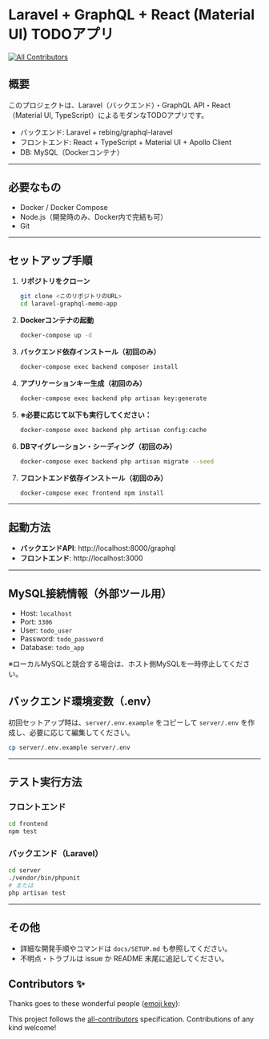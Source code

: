 # Laravel + GraphQL + React (Material UI) TODOアプリ
<!-- ALL-CONTRIBUTORS-BADGE:START - Do not remove or modify this section -->
[![All Contributors](https://img.shields.io/badge/all_contributors-0-orange.svg?style=flat-square)](#contributors-)
<!-- ALL-CONTRIBUTORS-BADGE:END -->

## 概要

このプロジェクトは、Laravel（バックエンド）・GraphQL API・React（Material UI, TypeScript）によるモダンなTODOアプリです。

- バックエンド: Laravel + rebing/graphql-laravel
- フロントエンド: React + TypeScript + Material UI + Apollo Client
- DB: MySQL（Dockerコンテナ）

---

## 必要なもの

- Docker / Docker Compose
- Node.js（開発時のみ、Docker内で完結も可）
- Git

---

## セットアップ手順

1. **リポジトリをクローン**
   ```bash
   git clone <このリポジトリのURL>
   cd laravel-graphql-memo-app
   ```

2. **Dockerコンテナの起動**
   ```bash
   docker-compose up -d
   ```


3. **バックエンド依存インストール（初回のみ）**
   ```bash
   docker-compose exec backend composer install
   ```

4. **アプリケーションキー生成（初回のみ）**
   ```bash
   docker-compose exec backend php artisan key:generate
   ```
   
5. **※必要に応じて以下も実行してください：**
   ```bash
   docker-compose exec backend php artisan config:cache
   ```

6. **DBマイグレーション・シーディング（初回のみ）**
   ```bash
   docker-compose exec backend php artisan migrate --seed
   ```

7. **フロントエンド依存インストール（初回のみ）**
   ```bash
   docker-compose exec frontend npm install
   ```

---

## 起動方法

- **バックエンドAPI**: http://localhost:8000/graphql
- **フロントエンド**: http://localhost:3000

---

## MySQL接続情報（外部ツール用）
- Host: `localhost`
- Port: `3306`
- User: `todo_user`
- Password: `todo_password`
- Database: `todo_app`


※ローカルMySQLと競合する場合は、ホスト側MySQLを一時停止してください。

## バックエンド環境変数（.env）
初回セットアップ時は、`server/.env.example` をコピーして `server/.env` を作成し、必要に応じて編集してください。
```bash
cp server/.env.example server/.env
```

---

## テスト実行方法

### フロントエンド
```bash
cd frontend
npm test
```

### バックエンド（Laravel）
```bash
cd server
./vendor/bin/phpunit
# または
php artisan test
```

---

## その他
- 詳細な開発手順やコマンドは `docs/SETUP.md` も参照してください。
- 不明点・トラブルは issue か README 末尾に追記してください。

## Contributors ✨

Thanks goes to these wonderful people ([emoji key](https://allcontributors.org/docs/en/emoji-key)):

<!-- ALL-CONTRIBUTORS-LIST:START - Do not remove or modify this section -->
<!-- prettier-ignore-start -->
<!-- markdownlint-disable -->
<!-- markdownlint-restore -->
<!-- prettier-ignore-end -->
<!-- ALL-CONTRIBUTORS-LIST:END -->

This project follows the [all-contributors](https://github.com/all-contributors/all-contributors) specification. Contributions of any kind welcome!
